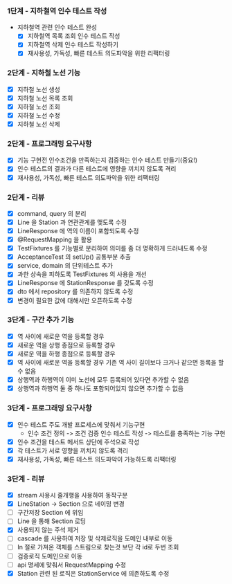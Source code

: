 ### 1단계 - 지하철역 인수 테스트 작성
* 지하철역 관련 인수 테스트 완성
  * [x] 지하철역 목록 조회 인수 테스트 작성
  * [x] 지하철역 삭제 인수 테스트 작성하기
  * [x] 재사용성, 가독성, 빠른 테스트 의도파악을 위한 리팩터링

### 2단계 - 지하철 노선 기능
* [x] 지하철 노선 생성
* [x] 지하철 노선 목록 조회
* [x] 지하철 노선 조회
* [x] 지하철 노선 수정
* [x] 지하철 노선 삭제
### 2단계 - 프로그래밍 요구사항
* [x] 기능 구현전 인수조건을 만족하는지 검증하는 인수 테스트 만들기(중요!)
* [x] 인수 테스트의 결과가 다른 테스트에 영향을 끼치지 않도록 격리
* [x] 재사용성, 가독성, 빠른 테스트 의도파악을 위한 리팩터링
### 2단계 - 리뷰
* [x] command, query 의 분리
* [x] Line 을 Station 과 연관관계를 맺도록 수정
* [x] LineResponse 에 역의 이름이 포함되도록 수정
* [x] @RequestMapping 을 활용
* [x] TestFixtures 를 기능별로 분리하여 의미를 좀 더 명확하게 드러내도록 수정
* [x] AcceptanceTest 의 setUp() 공통부분 추출
* [x] service, domain 의 단위테스트 추가
* [x] 과한 상속을 피하도록 TestFixtures 의 사용을 개선
* [x] LineResponse 에 StationResponse 를 갖도록 수정
* [x] dto 에서 repository 를 의존하지 않도록 수정
* [x] 변경이 필요한 값에 대해서만 오픈하도록 수정

### 3단계 - 구간 추가 기능
* [x] 역 사이에 새로운 역을 등록할 경우
* [x] 새로운 역을 상행 종점으로 등록할 경우
* [x] 새로운 역을 하행 종점으로 등록할 경우
* [x] 역 사이에 새로운 역을 등록할 경우 기존 역 사이 길이보다 크거나 같으면 등록을 할 수 없음
* [x] 상행역과 하행역이 이미 노선에 모두 등록되어 있다면 추가할 수 없음
* [x] 상행역과 하행역 둘 중 하나도 포함되어있지 않으면 추가할 수 없음
### 3단계 - 프로그래밍 요구사항
* [x] 인수 테스트 주도 개발 프로세스에 맞춰서 기능구현
  * 인수 조건 정의 -> 조건 검증 인수 테스트 작성 -> 테스트를 충족하는 기능 구현
* [x] 인수 조건을 테스트 메서드 상단에 주석으로 작성
* [x] 각 테스트가 서로 영향을 끼치지 않도록 격리
* [x] 재사용성, 가독성, 빠른 테스트 의도파악이 가능하도록 리팩터링
### 3단계 - 리뷰
* [x] stream 사용시 줄개행을 사용하여 동작구분
* [x] LineStation -> Section 으로 네이밍 변경
* [ ] 구간저장 Section 에 위임
* [ ] Line 을 통해 Section 로딩
* [x] 사용되지 않는 주석 제거
* [ ] cascade 를 사용하여 저장 및 삭제로직을 도메인 내부로 이동
* [ ] In 절로 가져온 객체를 스트림으로 찾는것 보단 각 id로 두번 조회
* [ ] 검증로직 도메인으로 이동
* [ ] api 명세에 맞춰서 RequestMapping 수정
* [x] Station 관련 된 로직은 StationService 에 의존하도록 수정
